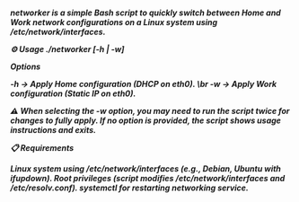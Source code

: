 <h5> networker is a simple Bash script to quickly switch between Home and Work network configurations on a Linux system using /etc/network/interfaces.

  ⚙️ Usage
./networker [-h | -w]


Options

-h → Apply Home configuration (DHCP on eth0). \br
-w → Apply Work configuration (Static IP on eth0).

⚠️ When selecting the -w option, you may need to run the script twice for changes to fully apply.
If no option is provided, the script shows usage instructions and exits.


📋 Requirements

Linux system using /etc/network/interfaces (e.g., Debian, Ubuntu with ifupdown).
Root privileges (script modifies /etc/network/interfaces and /etc/resolv.conf).
systemctl for restarting networking service.

